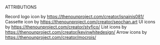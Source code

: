 ATTRIBUTIONS

Record logo icon by https://thenounproject.com/creator/isnainis081/
Cassette icon by https://thenounproject.com/creator/seochan.art
UI icons by https://thenounproject.com/creator/styfico/
List icons by https://thenounproject.com/creator/kevinwhitedesign/
Arrow icons by https://thenounproject.com/creator/mocrois/
